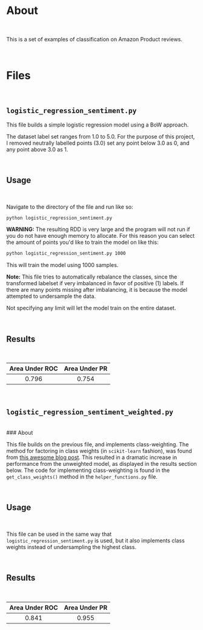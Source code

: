 # About
</br>

This is a set of examples of classification on Amazon Product reviews. 

</br>

# Files
</br>

## `logistic_regression_sentiment.py`

This file builds a simple logistic regression model using a BoW approach. 

The dataset label set ranges from 1.0 to 5.0. For the purpose of this project, I removed neutrally labelled points (3.0) set any point below 3.0 as 0, and any point above 3.0 as 1. 

</br>

## Usage

</br>

Navigate to the directory of the file and run like so:

``` bash
python logistic_regression_sentiment.py
```

**WARNING:** The resulting RDD is very large and the program will not run if you do not have enough memory to allocate. For this reason you can select the amount of points you'd like to train the model on like this:

``` bash
python logistic_regression_sentiment.py 1000
```

This will train the model using 1000 samples. 

**Note:** This file tries to automatically rebalance the classes, since the transformed labelset if very imbalanced in favor of positive (1) labels. If there are many points missing after imbalancing, it is because the model attempted to undersample the data.

Not specifying any limit will let the model train on the entire dataset. 

</br>

## Results

</br>

| Area Under ROC | Area Under PR |
|:--------------:|:-------------:|
|      0.796     |     0.754     |

</br>

## `logistic_regression_sentiment_weighted.py`

</br>
### About

This file builds on the previous file, and implements class-weighting. The method for factoring in class weights (in `scikit-learn` fashion), was found from [this awesome blog post](https://danvatterott.com/blog/2019/11/18/balancing-model-weights-in-pyspark/). This resulted in a dramatic increase in performance from the unweighted model, as displayed in the results section below. The code for implementing class-weighting is found in the `get_class_weights()` method in the `helper_functions.py` file. 

</br>

## Usage

</br>

This file can be used in the same way that `logistic_regression_sentiment.py` is used, but it also implements class weights instead of undersampling the highest class. 

</br>

## Results

</br>

| Area Under ROC | Area Under PR |
|:--------------:|:-------------:|
|      0.841    |     0.955     |

